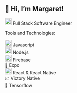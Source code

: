 ## 👋 Hi, I’m Margaret!


<a href="https://www.linkedin.com/in/margaret-farmer/" title="LinkedIn"><img src="https://github.com/get-icon/geticon/raw/master/icons/linkedin-icon.svg" alt="LinkedIn" width="21px" height="21px"></a> Full Stack Software Engineer

Tools and Technologies:

<a href="https://developer.mozilla.org/en-US/docs/Web/JavaScript" title="JavaScript"><img src="https://github.com/get-icon/geticon/raw/master/icons/javascript.svg" alt="JavaScript" width="21px" height="21px"></a> Javascript  
<a href="https://nodejs.org/" title="Node.js"><img src="https://github.com/get-icon/geticon/raw/master/icons/nodejs-icon.svg" alt="Node.js" width="21px" height="21px"></a> Node.js  
<a href="https://www.firebase.com/" title="Firebase"><img src="https://github.com/get-icon/geticon/raw/master/icons/firebase.svg" alt="Firebase" width="21px" height="21px"></a> Firebase  
<a href="https://expo.dev/" style="text-decoration:none" title="Expo">:iphone:</a> Expo  
<a href="https://reactnative.dev/" title="ReactNative"><img src="https://github.com/get-icon/geticon/raw/master/icons/react.svg" alt="React Native" width="21px" height="21px"></a> React & React Native  
<a href="https://formidable.com/open-source/victory/docs/native/" style="text-decoration:none" title="VictoryNative">:chart_with_upwards_trend:</a> Victory Native  
<a href="https://www.tensorflow.org/js" style="text-decoration:none" title="Tensorflow">:brain:</a> Tensorflow  



<!---
m-farmer/m-farmer is a ✨ special ✨ repository because its `README.md` (this file) appears on your GitHub profile.
You can click the Preview link to take a look at your changes.
--->
[1]: https://www.linkedin.com/in/margaret-farmer/
